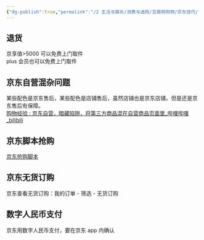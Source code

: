 ```yaml
---
{"dg-publish":true,"permalink":"/2 生活与娱乐/消费与选购/互联网购物/京东技巧/","title":"京东技巧"}
---
```



## 退货
京享值>5000 可以免费上门取件  
plus 会员也可以免费上门取件

## 京东自营混杂问题
某些配色是京东售后，某些配色是店铺售后，虽然店铺也是京东店铺，但是还是京东售后有保障。  
[购物经验 : 京东自营，暗藏陷阱，将第三方商品混在自营商品页面里\_哔哩哔哩\_bilibili](https://www.bilibili.com/video/BV1fG4y1C7pL/?buvid=XY630CE669F34078F341989B1EE06E60B0127&is_story_h5=false&mid=g8UDjEqHIS5oCexxb9oAEQ%3D%3D&p=1&plat_id=116&share_from=ugc&share_medium=android&share_plat=android&share_session_id=e7a65bfd-5f63-4597-8d50-29cef70dd417&share_source=COPY&share_tag=s_i&timestamp=1689695936&unique_k=ahVLNKl&up_id=6452755)

## 京东脚本抢购
[京东抢购脚本](../../../3%20计算机/软件开发/爬虫/京东抢购脚本.md)

## 京东无货订购
京东查看无货订购：我的订单 - 筛选 - 无货订购

## 数字人民币支付
京东用数字人民币支付，要在京东 app 内确认